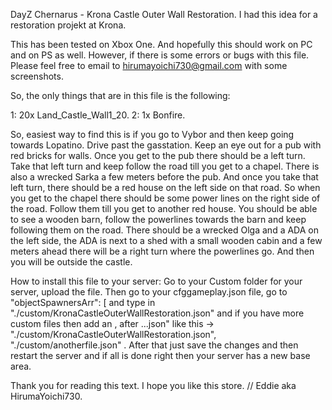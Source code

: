 DayZ Chernarus - Krona Castle Outer Wall Restoration.
I had this idea for a restoration projekt at Krona.

This has been tested on Xbox One. And hopefully this should work on PC and on PS as well.
However, if there is some errors or bugs with this file. Please feel free to email to 
hirumayoichi730@gmail.com with some screenshots.

So, the only things that are in this file is the following:

1: 20x Land_Castle_Wall1_20.
2: 1x Bonfire.


So, easiest way to find this is if you go to Vybor and then keep going towards Lopatino. Drive past the gasstation. 
Keep an eye out for a pub with red bricks for walls.
Once you get to the pub there should be a left turn. Take that left turn and keep follow the road till you get to a chapel.
There is also a wrecked Sarka a few meters before the pub. And once you take that left turn, there should be a red house on the left side on that road.
So when you get to the chapel there should be some power lines on the right side of the road. Follow them till you get to another red house.
You should be able to see a wooden barn, follow the powerlines towards the barn and keep following them on the road.
There should be a wrecked Olga and a ADA on the left side, the ADA is next to a shed with a small wooden cabin and a few meters ahead there will
be a right turn where the powerlines go. And then you will be outside the castle.

How to install this file to your server:
Go to your Custom folder for your server, upload the file.
Then go to your cfggameplay.json file, go to "objectSpawnersArr": [ and type in "./custom/KronaCastleOuterWallRestoration.json"
and if you have more custom files then add an , after ...json" like this -> "./custom/KronaCastleOuterWallRestoration.json", "./custom/anotherfile.json" .
After that just save the changes and then restart the server and if all is done right then your server has a new base area.

Thank you for reading this text.
I hope you like this store.
//
Eddie aka HirumaYoichi730.
